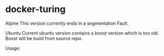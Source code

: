 # docker-turing

Alpine
This version currently ends in a segmentation Fault.

Ubuntu
Current ubuntu version contains a boost version which is too old. 
Boost will be build from source repo.

Usage:

